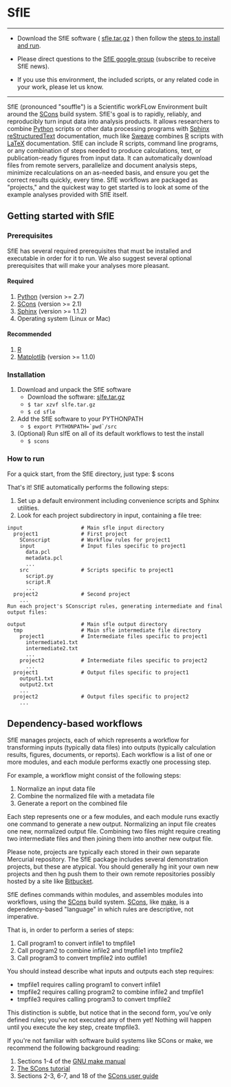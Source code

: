 # SflE #

----

  * Download the SflE software ( [sfle.tar.gz](https://bitbucket.org/biobakery/sfle/get/tip.tar.gz) ) then follow the [steps to install and run](#markdown-header-getting-started-with-sfle).

  * Please direct questions to the [SflE google group](https://groups.google.com/forum/#!forum/sfle-users) (subscribe to receive SflE news).

  * If you use this environment, the included scripts, or any related code in your work, please let us know.

----

SflE (pronounced "souffle") is a Scientific workFLow Environment built around the [SCons](http://www.scons.org/) build system. SflE's goal is to rapidly, reliably, and reproducibly turn input data into analysis products. It allows researchers to combine [Python](https://www.python.org/) scripts or other data processing programs with [Sphinx reStructuredText](http://sphinx-doc.org/rest.html) documentation, much like [Sweave](https://www.statistik.lmu.de/~leisch/Sweave/) combines [R](https://www.r-project.org) scripts with [LaTeX](https://www.latex-project.org/) documentation. SflE can include R scripts, command line programs, or any combination of steps needed to produce calculations, text, or publication-ready figures from input data. It can automatically download files from remote servers, parallelize and document analysis steps, minimize recalculations on an as-needed basis, and ensure you get the correct results quickly, every time.
SflE workflows are packaged as "projects," and the quickest way to get started is to look at some of the example analyses provided with SflE itself. 


## Getting started with SflE ##

### Prerequisites ###

SflE has several required prerequisites that must be installed and executable in order for it to run. We also suggest several optional prerequisites that will make your analyses more pleasant.

#### Required ####

1. [Python](https://www.python.org/) (version >= 2.7) 
2. [SCons](http://www.scons.org/) (version >= 2.1)
3. [Sphinx](http://sphinx-doc.org) (version >= 1.1.2)
4. Operating system (Linux or Mac)

#### Recommended ####

1. [R](https://www.r-project.org)
2. [Matplotlib](http://matplotlib.org/) (version >= 1.1.0)

### Installation ###

1. Download and unpack the SflE software
    * Download the software: [slfe.tar.gz](https://bitbucket.org/biobakery/sfle/get/tip.tar.gz)
    * `` $ tar xzvf slfe.tar.gz ``
    * `` $ cd sfle ``
2. Add the SflE software to your PYTHONPATH
    * `` $ export PYTHONPATH=`pwd`/src ``
3. (Optional) Run slfE on all of its default workflows to test the install
    * `` $ scons ``

### How to run ###

For a quick start, from the SflE directory, just type:
    $ scons

That's it! SflE automatically performs the following steps:

1. Set up a default environment including convenience scripts and Sphinx utilities.
2. Look for each project subdirectory in input, containing a file tree:

```
input                   # Main sfle input directory
  project1              # First project
    SConscript          # Workflow rules for project1
    input               # Input files specific to project1
      data.pcl
      metadata.pcl
      ...
    src                 # Scripts specific to project1
      script.py
      script.R
      ...
  project2              # Second project
    ...
Run each project's SConscript rules, generating intermediate and final output files:

output                  # Main sfle output directory
  tmp                   # Main sfle intermediate file directory
    project1            # Intermediate files specific to project1
      intermediate1.txt
      intermediate2.txt
      ...
    project2            # Intermediate files specific to project2
      ...
  project1              # Output files specific to project1
    output1.txt
    output2.txt
    ...
  project2              # Output files specific to project2
    ...
```

## Dependency-based workflows ##
SflE manages projects, each of which represents a workflow for transforming inputs (typically data files) into outputs (typically calculation results, figures, documents, or reports). Each workflow is a list of one or more modules, and each module performs exactly one processing step. 

For example, a workflow might consist of the following steps:

1. Normalize an input data file
2. Combine the normalized file with a metadata file
3. Generate a report on the combined file

Each step represents one or a few modules, and each module runs exactly one command to generate a new output. Normalizing an input file creates one new, normalized output file. Combining two files might require creating two intermediate files and then joining them into another new output file.

Please note, projects are typically each stored in their own separate Mercurial repository. The SflE package includes several demonstration projects, but these are atypical. You should generally hg init your own new projects and then hg push them to their own remote repositories possibly hosted by a site like [Bitbucket](https://bitbucket.org).

SflE defines commands within modules, and assembles modules into workflows, using the [SCons](http://www.scons.org/) build system. [SCons](http://www.scons.org/), like [make](http://www.gnu.org/software/make/manual/make.html), is a dependency-based "language" in which rules are descriptive, not imperative. 

That is, in order to perform a series of steps:

1. Call program1 to convert infile1 to tmpfile1
2. Call program2 to combine infile2 and tmpfile1 into tmpfile2
3. Call program3 to convert tmpfile2 into outfile1

You should instead describe what inputs and outputs each step requires:

 * tmpfile1 requires calling program1 to convert infile1
 * tmpfile2 requires calling program2 to combine infile2 and tmpfile1
 * tmpfile3 requires calling program3 to convert tmpfile2

This distinction is subtle, but notice that in the second form, you've only defined rules; you've not executed any of them yet! Nothing will happen until you execute the key step, create tmpfile3.

If you're not familiar with software build systems like SCons or make, we recommend the following background reading:

1. Sections 1-4 of the [GNU make manual](http://www.gnu.org/software/make/manual/make.html)
2. [The SCons tutorial](https://bitbucket.org/scons/scons/wiki/SconsTutorial1)
3. Sections 2-3, 6-7, and 18 of the [SCons user guide](http://www.scons.org/doc/HTML/scons-user/)